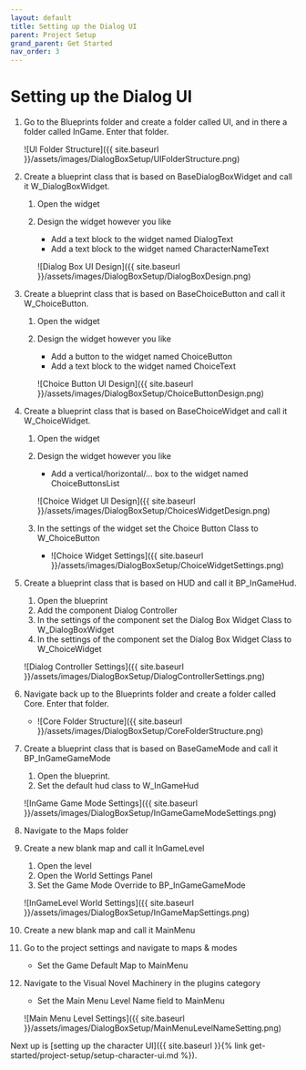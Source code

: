 ```yaml
---
layout: default
title: Setting up the Dialog UI
parent: Project Setup
grand_parent: Get Started
nav_order: 3
---
```


# Setting up the Dialog UI
1. Go to the Blueprints folder and create a folder called UI, and in there a folder called InGame. Enter that folder.
    
    ![UI Folder Structure]({{ site.baseurl }}/assets/images/DialogBoxSetup/UIFolderStructure.png)
2. Create a blueprint class that is based on BaseDialogBoxWidget and call it W_DialogBoxWidget.
    1. Open the widget
    2. Design the widget however you like
        - Add a text block to the widget named DialogText
        - Add a text block to the widget named CharacterNameText
        
        ![Dialog Box UI Design]({{ site.baseurl }}/assets/images/DialogBoxSetup/DialogBoxDesign.png)
3. Create a blueprint class that is based on BaseChoiceButton and call it W_ChoiceButton.
    1. Open the widget
    2. Design the widget however you like
        - Add a button to the widget named ChoiceButton
        - Add a text block to the widget named ChoiceText
        
        ![Choice Button UI Design]({{ site.baseurl }}/assets/images/DialogBoxSetup/ChoiceButtonDesign.png)
4. Create a blueprint class that is based on BaseChoiceWidget and call it W_ChoiceWidget.
    1. Open the widget
    2. Design the widget however you like
        - Add a vertical/horizontal/... box to the widget named ChoiceButtonsList
        
        ![Choice Widget UI Design]({{ site.baseurl }}/assets/images/DialogBoxSetup/ChoicesWidgetDesign.png)
    3. In the settings of the widget set the Choice Button Class to W_ChoiceButton
        - ![Choice Widget Settings]({{ site.baseurl }}/assets/images/DialogBoxSetup/ChoiceWidgetSettings.png)
5. Create a blueprint class that is based on HUD and call it BP_InGameHud.
    1. Open the blueprint
    2. Add the component Dialog Controller
    3. In the settings of the component set the Dialog Box Widget Class to W_DialogBoxWidget
    4. In the settings of the component set the Dialog Box Widget Class to W_ChoiceWidget
    
    ![Dialog Controller Settings]({{ site.baseurl }}/assets/images/DialogBoxSetup/DialogControllerSettings.png)
6. Navigate back up to the Blueprints folder and create a folder called Core. Enter that folder.
    - ![Core Folder Structure]({{ site.baseurl }}/assets/images/DialogBoxSetup/CoreFolderStructure.png)
7. Create a blueprint class that is based on BaseGameMode and call it BP_InGameGameMode
    1. Open the blueprint.
    2. Set the default hud class to W_InGameHud
    
    ![InGame Game Mode Settings]({{ site.baseurl }}/assets/images/DialogBoxSetup/InGameGameModeSettings.png)
8. Navigate to the Maps folder
9. Create a new blank map and call it InGameLevel
    1. Open the level
    2. Open the World Settings Panel
    3. Set the Game Mode Override to BP_InGameGameMode
    
    ![InGameLevel World Settings]({{ site.baseurl }}/assets/images/DialogBoxSetup/InGameMapSettings.png)
10. Create a new blank map and call it MainMenu
11. Go to the project settings and navigate to maps & modes
    - Set the Game Default Map to MainMenu
12. Navigate to the Visual Novel Machinery in the plugins category
    - Set the Main Menu Level Name field to MainMenu
    
    ![Main Menu Level Settings]({{ site.baseurl }}/assets/images/DialogBoxSetup/MainMenuLevelNameSetting.png)

Next up is [setting up the character UI]({{ site.baseurl }}{% link get-started/project-setup/setup-character-ui.md %}).